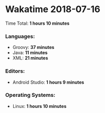 # Wakatime 2018-07-16

Time Total: **1 hours 10 minutes**

### Languages:
- Groovy: **37 minutes** 
- Java: **11 minutes** 
- XML: **21 minutes** 

### Editors:
- Android Studio: **1 hours 9 minutes** 

### Operating Systems:
- Linux: **1 hours 10 minutes** 

